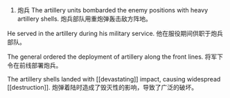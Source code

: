 1. 炮兵
The artillery units bombarded the enemy positions with heavy artillery shells.
炮兵部队用重炮弹轰击敌方阵地。

He served in the artillery during his military service.
他在服役期间供职于炮兵部队。

The general ordered the deployment of artillery along the front lines.
将军下令在前线部署炮兵。

The artillery shells landed with [[devastating]] impact, causing widespread [[destruction]].
炮弹着陆时造成了毁灭性的影响，导致了广泛的破坏。